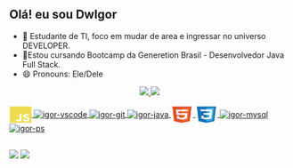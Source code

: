 
  ## Olá! eu sou  DwIgor

- 🔭 Estudante de TI, foco em mudar de area e ingressar no universo DEVELOPER. 
- 🌱Estou cursando Bootcamp da Generetion Brasil - Desenvolvedor Java Full Stack.
- 😄 Pronouns: Ele/Dele

<div align="center">
  <a href="https://www.linkedin.com/in/igor-mendes-b051a11bb/">
  <img height="180em" src="https://github-readme-stats.vercel.app/api?username=DwIgor&show_icons=true&theme=dracula&include_all_commits=true&count_private=true"/>
  <img height="180em" src="https://github-readme-stats.vercel.app/api/top-langs/?username=DwIgor&layout=compact&langs_count=7&theme=dracula"/>
</div>
  <div style="display: inline_block"><br>
  <img align="center" alt="igor-Js" height="30" width="40" src="https://raw.githubusercontent.com/devicons/devicon/master/icons/javascript/javascript-plain.svg">
  <img align="center" alt="igor-vscode" height="30" width="40" src="https://cdn.jsdelivr.net/gh/devicons/devicon/icons/vscode/vscode-original.svg">
  <img align="center" alt="igor-git" height="30" width="40" src="https://cdn.jsdelivr.net/gh/devicons/devicon/icons/git/git-original.svg">
  <img align="center" alt="igor-java" height="30" width="40" src="https://cdn.jsdelivr.net/gh/devicons/devicon/icons/java/java-original.svg">
  <img align="center" alt="igor-HTML" height="30" width="40" src="https://raw.githubusercontent.com/devicons/devicon/master/icons/html5/html5-original.svg">
  <img align="center" alt="igor-CSS" height="30" width="40" src="https://raw.githubusercontent.com/devicons/devicon/master/icons/css3/css3-original.svg">
  <img align="center" alt="igor-mysql" height="30" width="40" src="https://cdn.jsdelivr.net/gh/devicons/devicon/icons/mysql/mysql-original-wordmark.svg">
  <img align="center" alt="igor-ps" height="30" width="40" src="https://cdn.jsdelivr.net/gh/devicons/devicon/icons/photoshop/photoshop-plain.svg">
  

</div>
  
##
  <div>
  <a href = "mailto:igormv15@gmail.com"><img src="https://img.shields.io/badge/-Gmail-%23333?style=for-the-badge&logo=gmail&logoColor=white" target="_blank"></a>
  <a href="https://www.linkedin.com/in/igor-mendes-b051a11bb/" target="_blank"><img src="https://img.shields.io/badge/-LinkedIn-%230077B5?style=for-the-badge&logo=linkedin&logoColor=white" target="_blank"></a> 
  
  </div>
